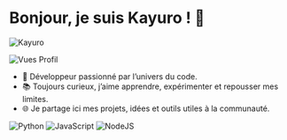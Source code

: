 # Bonjour, je suis Kayuro ! 👋

![Kayuro](https://img.shields.io/badge/Kayuro-000000)

![Vues Profil](https://komarev.com/ghpvc/?username=kayuro&color=blueviolet)

- 🚀 Développeur passionné par l’univers du code.
- 📚 Toujours curieux, j’aime apprendre, expérimenter et repousser mes limites.
- 🌐 Je partage ici mes projets, idées et outils utiles à la communauté.

![Python](https://img.shields.io/badge/Python-3776AB?style=for-the-badge&logo=python&logoColor=white)
![JavaScript](https://img.shields.io/badge/JavaScript-F7DF1E?style=for-the-badge&logo=javascript&logoColor=black)
![NodeJS](https://img.shields.io/badge/node.js-6DA55F?style=for-the-badge&logo=node.js&logoColor=white)

